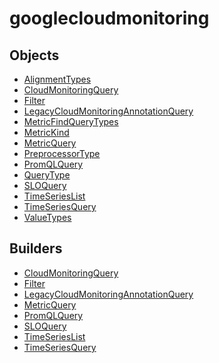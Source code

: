 # googlecloudmonitoring

## Objects

 * <span class="badge object-type-enum"></span> [AlignmentTypes](./object-AlignmentTypes.md)
 * <span class="badge object-type-class"></span> [CloudMonitoringQuery](./object-CloudMonitoringQuery.md)
 * <span class="badge object-type-class"></span> [Filter](./object-Filter.md)
 * <span class="badge object-type-class"></span> [LegacyCloudMonitoringAnnotationQuery](./object-LegacyCloudMonitoringAnnotationQuery.md)
 * <span class="badge object-type-enum"></span> [MetricFindQueryTypes](./object-MetricFindQueryTypes.md)
 * <span class="badge object-type-enum"></span> [MetricKind](./object-MetricKind.md)
 * <span class="badge object-type-class"></span> [MetricQuery](./object-MetricQuery.md)
 * <span class="badge object-type-enum"></span> [PreprocessorType](./object-PreprocessorType.md)
 * <span class="badge object-type-class"></span> [PromQLQuery](./object-PromQLQuery.md)
 * <span class="badge object-type-enum"></span> [QueryType](./object-QueryType.md)
 * <span class="badge object-type-class"></span> [SLOQuery](./object-SLOQuery.md)
 * <span class="badge object-type-class"></span> [TimeSeriesList](./object-TimeSeriesList.md)
 * <span class="badge object-type-class"></span> [TimeSeriesQuery](./object-TimeSeriesQuery.md)
 * <span class="badge object-type-enum"></span> [ValueTypes](./object-ValueTypes.md)
## Builders

 * <span class="badge builder"></span> [CloudMonitoringQuery](./builder-CloudMonitoringQuery.md)
 * <span class="badge builder"></span> [Filter](./builder-Filter.md)
 * <span class="badge builder"></span> [LegacyCloudMonitoringAnnotationQuery](./builder-LegacyCloudMonitoringAnnotationQuery.md)
 * <span class="badge builder"></span> [MetricQuery](./builder-MetricQuery.md)
 * <span class="badge builder"></span> [PromQLQuery](./builder-PromQLQuery.md)
 * <span class="badge builder"></span> [SLOQuery](./builder-SLOQuery.md)
 * <span class="badge builder"></span> [TimeSeriesList](./builder-TimeSeriesList.md)
 * <span class="badge builder"></span> [TimeSeriesQuery](./builder-TimeSeriesQuery.md)
